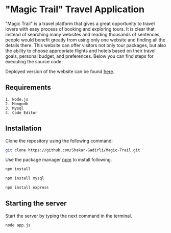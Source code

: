 # "Magic Trail" Travel Application

"Magic Trail" is a travel platform that gives a great opportunity to travel lovers with easy process of booking and exploring tours. It is clear that instead of searching many websites and reading thousands of sentences, people would benefit greatly from using only one website and finding all the details there. This website can offer visitors not only tour packages, but also the ability to choose appropriate flights and hotels based on their travel goals, personal budget, and preferences. Below you can find steps for executing the source code:

Deployed version of the website can be found [here](https://magic-travel.glitch.me/).

## Requirements
```
1. Node.js
2. Mongodb
3. Mysql
4. Code Editor
```

## Installation

Clone the repository using the following command:
```bash
git clone https://github.com/Shakar-Gadirli/Magic-Trail.git 
```

Use the package manager [npm](https://www.npmjs.com/) to install following.

```bash
npm install 
```
```bash
npm install mysql
```
```bash
npm install express
```

## Starting the server
Start the server by typing the next command in the terminal.
```bash
node app.js
```
